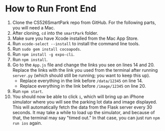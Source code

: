 # How to Run Front End

1. Clone the CS526SmartPark repo from GitHub. For the following parts, you will need a Mac.
2. After cloning, `cd` into the `smartPark` folder.
3. Make sure you have Xcode installed from the Mac App Store.
4. Run `xcode-select --install` to install the command line tools.
5. Run `sudo gem install cocoapods`.
6. Run `npm install -g expo-cli`.
7. Run `npm install`.
8. Go to the `App.js` file and change the links you see on lines 14 and 20. Replace the links with the link you used from the terminal after running `server.py` (which should still be running; you want to keep this up).
   - Replace everything in the link before `/data/12345` on line 14.
   - Replace everything in the link before `/image/12345` on line 20.
9. Run `npm start`.
10. You should now be able to click `i`, which will bring up an iPhone simulator where you will see the parking lot data and image displayed. This will automatically fetch the data from the Flask server every 30 seconds. It may take a while to load up the simulator, and because of that, the terminal may say "timed out." In that case, you can just run `npm run ios` again.
